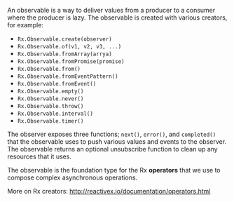 An observable is a way to deliver values from a producer to a consumer where the producer is lazy. The observable is created with various creators, for example:
- ``Rx.Observable.create(observer)``
- ``Rx.Observable.of(v1, v2, v3, ...)``
- ``Rx.Observable.fromArray(arrya)``
- ``Rx.Observable.fromPromise(promise)``
- ``Rx.Observable.from()``
- ``Rx.Observable.fromEventPattern()``
- ``Rx.Observable.fromEvent()``
- ``Rx.Observable.empty()``
- ``Rx.Observable.never()``
- ``Rx.Observable.throw()``
- ``Rx.Observable.interval()``
- ``Rx.Observable.timer()``

The observer exposes three functions; ``next()``, ``error()``, and ``completed()`` that the observable uses to push various values and events to the observer. The observable returns an optional unsubscribe function to clean up any resources that it uses. 

The observable is the foundation type for the Rx **operators** that we use to compose complex asynchronous operations.

More on Rx creators: http://reactivex.io/documentation/operators.html
